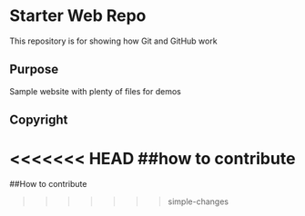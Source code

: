 # Starter Web Repo

This repository is for showing how Git and GitHub work

## Purpose

Sample website with plenty of files for demos

## Copyright

<<<<<<< HEAD
##how to contribute
=======
##How to contribute
>>>>>>> simple-changes
